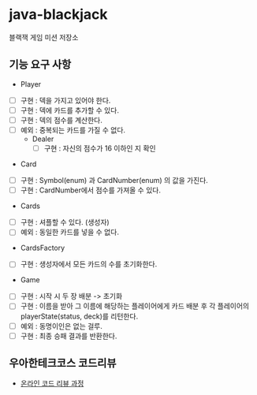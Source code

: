 # java-blackjack
블랙잭 게임 미션 저장소

## 기능 요구 사항
- Player
- [ ] 구현 : 덱을 가지고 있어야 한다.
- [ ] 구현 : 덱에 카드를 추가할 수 있다.
- [ ] 구현 : 덱의 점수를 계산한다.
- [ ] 예외 : 중복되는 카드를 가질 수 없다.
  - Dealer
    - [ ] 구현 : 자신의 점수가 16 이하인 지 확인

- Card
- [ ] 구현 : Symbol(enum) 과 CardNumber(enum) 의 값을 가진다.
- [ ] 구현 : CardNumber에서 점수를 가져올 수 있다.

- Cards
- [ ] 구현 : 셔플할 수 있다. (생성자)  
- [ ] 예외 : 동일한 카드를 넣을 수 없다.

- CardsFactory
- [ ] 구현 : 생성자에서 모든 카드의 수를 초기화한다.  

- Game
- [ ] 구현 : 시작 시 두 장 배분 -> 초기화
- [ ] 구현 : 이름을 받아 그 이름에 해당하는 플레이어에게 카드 배분 후 
  각 플레이어의 playerState(status, deck)를 리턴한다.
- [ ] 예외 : 동명이인은 없는 걸루.
- [ ] 구현 : 최종 승패 결과를 반환한다.

## 우아한테크코스 코드리뷰
* [온라인 코드 리뷰 과정](https://github.com/woowacourse/woowacourse-docs/blob/master/maincourse/README.md)